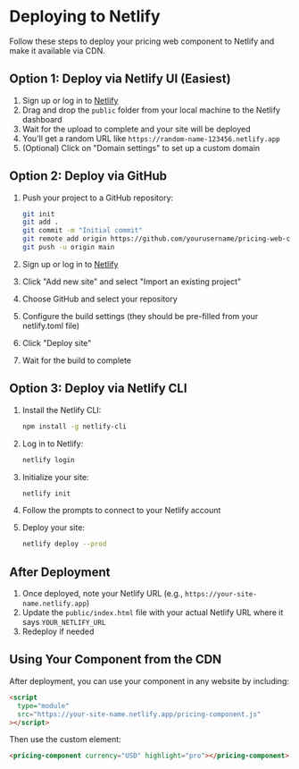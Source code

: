 # Deploying to Netlify

Follow these steps to deploy your pricing web component to Netlify and make it available via CDN.

## Option 1: Deploy via Netlify UI (Easiest)

1. Sign up or log in to [Netlify](https://app.netlify.com/)
2. Drag and drop the `public` folder from your local machine to the Netlify dashboard
3. Wait for the upload to complete and your site will be deployed
4. You'll get a random URL like `https://random-name-123456.netlify.app`
5. (Optional) Click on "Domain settings" to set up a custom domain

## Option 2: Deploy via GitHub

1. Push your project to a GitHub repository:

   ```bash
   git init
   git add .
   git commit -m "Initial commit"
   git remote add origin https://github.com/yourusername/pricing-web-component.git
   git push -u origin main
   ```

2. Sign up or log in to [Netlify](https://app.netlify.com/)
3. Click "Add new site" and select "Import an existing project"
4. Choose GitHub and select your repository
5. Configure the build settings (they should be pre-filled from your netlify.toml file)
6. Click "Deploy site"
7. Wait for the build to complete

## Option 3: Deploy via Netlify CLI

1. Install the Netlify CLI:

   ```bash
   npm install -g netlify-cli
   ```

2. Log in to Netlify:

   ```bash
   netlify login
   ```

3. Initialize your site:

   ```bash
   netlify init
   ```

4. Follow the prompts to connect to your Netlify account
5. Deploy your site:
   ```bash
   netlify deploy --prod
   ```

## After Deployment

1. Once deployed, note your Netlify URL (e.g., `https://your-site-name.netlify.app`)
2. Update the `public/index.html` file with your actual Netlify URL where it says `YOUR_NETLIFY_URL`
3. Redeploy if needed

## Using Your Component from the CDN

After deployment, you can use your component in any website by including:

```html
<script
  type="module"
  src="https://your-site-name.netlify.app/pricing-component.js"
></script>
```

Then use the custom element:

```html
<pricing-component currency="USD" highlight="pro"></pricing-component>
```
